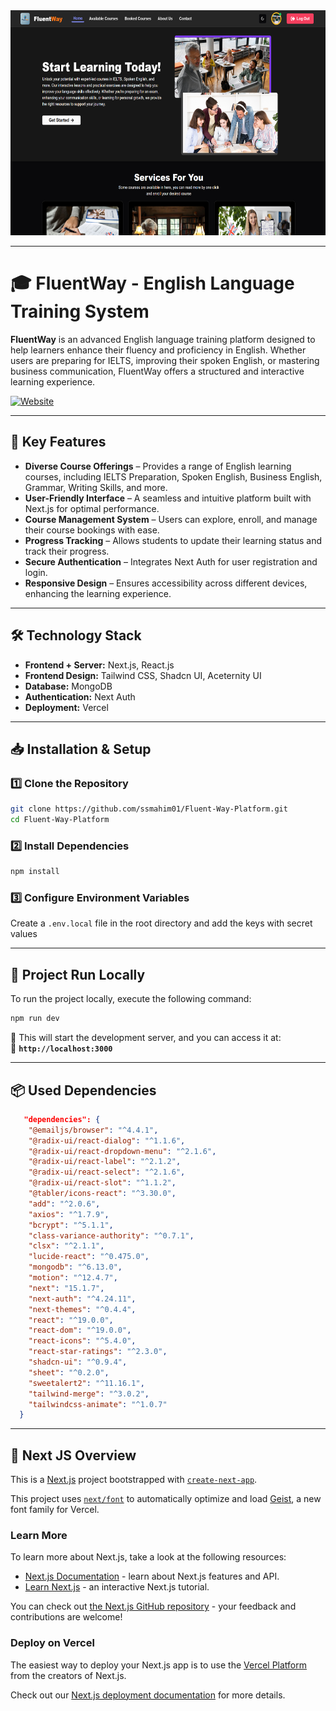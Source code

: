 <div align="center">
  <img width="100%" height="360" src="/public/assets/fluent-way.png" />
</div>

---

# 🎓 FluentWay - English Language Training System

**FluentWay** is an advanced English language training platform designed to help learners enhance their fluency and proficiency in English. Whether users are preparing for IELTS, improving their spoken English, or mastering business communication, FluentWay offers a structured and interactive learning experience.

[![Website](https://img.shields.io/badge/Live%20Demo-Fluent%20Way%20-brightgreen)](https://fluent-way.vercel.app)

---

## 🚀 **Key Features**  

- **Diverse Course Offerings** – Provides a range of English learning courses, including IELTS Preparation, Spoken English, Business English, Grammar, Writing Skills, and more.  
- **User-Friendly Interface** – A seamless and intuitive platform built with Next.js for optimal performance.  
- **Course Management System** – Users can explore, enroll, and manage their course bookings with ease.  
- **Progress Tracking** – Allows students to update their learning status and track their progress.  
- **Secure Authentication** – Integrates Next Auth for user registration and login.  
- **Responsive Design** – Ensures accessibility across different devices, enhancing the learning experience.

---

## 🛠️ **Technology Stack**  

- **Frontend + Server:** Next.js, React.js
- **Frontend Design:** Tailwind CSS, Shadcn UI, Aceternity UI
- **Database:** MongoDB  
- **Authentication:** Next Auth
- **Deployment:** Vercel

---

## 📥 Installation & Setup

### 1️⃣ Clone the Repository
```sh
git clone https://github.com/ssmahim01/Fluent-Way-Platform.git
cd Fluent-Way-Platform
```

### 2️⃣ Install Dependencies
```sh
npm install
```

### 3️⃣ Configure Environment Variables
Create a `.env.local` file in the root directory and add the keys with secret values

---

## 🏃 Project Run Locally

To run the project locally, execute the following command:

```sh
npm run dev
```

🔹 This will start the development server, and you can access it at:  
📌 **`http://localhost:3000`**  

---

## 📦 Used Dependencies

```json
   "dependencies": {
    "@emailjs/browser": "^4.4.1",
    "@radix-ui/react-dialog": "^1.1.6",
    "@radix-ui/react-dropdown-menu": "^2.1.6",
    "@radix-ui/react-label": "^2.1.2",
    "@radix-ui/react-select": "^2.1.6",
    "@radix-ui/react-slot": "^1.1.2",
    "@tabler/icons-react": "^3.30.0",
    "add": "^2.0.6",
    "axios": "^1.7.9",
    "bcrypt": "^5.1.1",
    "class-variance-authority": "^0.7.1",
    "clsx": "^2.1.1",
    "lucide-react": "^0.475.0",
    "mongodb": "^6.13.0",
    "motion": "^12.4.7",
    "next": "15.1.7",
    "next-auth": "^4.24.11",
    "next-themes": "^0.4.4",
    "react": "^19.0.0",
    "react-dom": "^19.0.0",
    "react-icons": "^5.4.0",
    "react-star-ratings": "^2.3.0",
    "shadcn-ui": "^0.9.4",
    "sheet": "^0.2.0",
    "sweetalert2": "^11.16.1",
    "tailwind-merge": "^3.0.2",
    "tailwindcss-animate": "^1.0.7"
  }
```
---

## 🔧 Next JS Overview

This is a [Next.js](https://nextjs.org) project bootstrapped with [`create-next-app`](https://github.com/vercel/next.js/tree/canary/packages/create-next-app).

This project uses [`next/font`](https://nextjs.org/docs/app/building-your-application/optimizing/fonts) to automatically optimize and load [Geist](https://vercel.com/font), a new font family for Vercel.

### Learn More

To learn more about Next.js, take a look at the following resources:

- [Next.js Documentation](https://nextjs.org/docs) - learn about Next.js features and API.
- [Learn Next.js](https://nextjs.org/learn) - an interactive Next.js tutorial.

You can check out [the Next.js GitHub repository](https://github.com/vercel/next.js) - your feedback and contributions are welcome!

### Deploy on Vercel

The easiest way to deploy your Next.js app is to use the [Vercel Platform](https://vercel.com/new?utm_medium=default-template&filter=next.js&utm_source=create-next-app&utm_campaign=create-next-app-readme) from the creators of Next.js.

Check out our [Next.js deployment documentation](https://nextjs.org/docs/app/building-your-application/deploying) for more details.